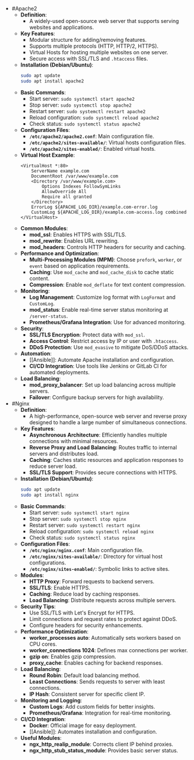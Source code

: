 - #Apache2
	- **Definition**:
		- A widely-used open-source web server that supports serving websites and applications.
	- **Key Features**:
		- Modular structure for adding/removing features.
		- Supports multiple protocols (HTTP, HTTP/2, HTTPS).
		- Virtual Hosts for hosting multiple websites on one server.
		- Secure access with SSL/TLS and `.htaccess` files.
	- **Installation (Debian/Ubuntu)**:
	  ```bash
	  sudo apt update
	  sudo apt install apache2
	  ```
	- **Basic Commands**:
		- Start server: `sudo systemctl start apache2`
		- Stop server: `sudo systemctl stop apache2`
		- Restart server: `sudo systemctl restart apache2`
		- Reload configuration: `sudo systemctl reload apache2`
		- Check status: `sudo systemctl status apache2`
	- **Configuration Files**:
		- **`/etc/apache2/apache2.conf`**: Main configuration file.
		- **`/etc/apache2/sites-available/`**: Virtual hosts configuration files.
		- **`/etc/apache2/sites-enabled/`**: Enabled virtual hosts.
	- **Virtual Host Example**:
	  ```plaintext
	  <VirtualHost *:80>
	      ServerName example.com
	      DocumentRoot /var/www/example.com
	      <Directory /var/www/example.com>
	          Options Indexes FollowSymLinks
	          AllowOverride All
	          Require all granted
	      </Directory>
	      ErrorLog ${APACHE_LOG_DIR}/example.com-error.log
	      CustomLog ${APACHE_LOG_DIR}/example.com-access.log combined
	  </VirtualHost>
	  ```
	- **Common Modules**:
		- **mod_ssl**: Enables HTTPS with SSL/TLS.
		- **mod_rewrite**: Enables URL rewriting.
		- **mod_headers**: Controls HTTP headers for security and caching.
	- **Performance and Optimization**:
		- **Multi-Processing Modules (MPM)**: Choose `prefork`, `worker`, or `event` based on application requirements.
		- **Caching**: Use `mod_cache` and `mod_cache_disk` to cache static content.
		- **Compression**: Enable `mod_deflate` for text content compression.
	- **Monitoring**:
		- **Log Management**: Customize log format with `LogFormat` and `CustomLog`.
		- **mod_status**: Enable real-time server status monitoring at `/server-status`.
		- **Prometheus/Grafana Integration**: Use for advanced monitoring.
	- **Security**:
		- **SSL/TLS Encryption**: Protect data with `mod_ssl`.
		- **Access Control**: Restrict access by IP or user with `.htaccess`.
		- **DDoS Protection**: Use `mod_evasive` to mitigate DoS/DDoS attacks.
	- **Automation**:
		- [[Ansible]]: Automate Apache installation and configuration.
		- **CI/CD Integration**: Use tools like Jenkins or GitLab CI for automated deployments.
	- **Load Balancing**:
		- **mod_proxy_balancer**: Set up load balancing across multiple servers.
		- **Failover**: Configure backup servers for high availability.
- #Nginx
	- **Definition**:
		- A high-performance, open-source web server and reverse proxy designed to handle a large number of simultaneous connections.
	- **Key Features**:
		- **Asynchronous Architecture**: Efficiently handles multiple connections with minimal resources.
		- **Reverse Proxy and Load Balancing**: Routes traffic to internal servers and distributes load.
		- **Caching**: Caches static resources and application responses to reduce server load.
		- **SSL/TLS Support**: Provides secure connections with HTTPS.
	- **Installation (Debian/Ubuntu)**:
	  ```bash
	  sudo apt update
	  sudo apt install nginx
	  ```
	- **Basic Commands**:
		- Start server: `sudo systemctl start nginx`
		- Stop server: `sudo systemctl stop nginx`
		- Restart server: `sudo systemctl restart nginx`
		- Reload configuration: `sudo systemctl reload nginx`
		- Check status: `sudo systemctl status nginx`
	- **Configuration Files**:
		- **`/etc/nginx/nginx.conf`**: Main configuration file.
		- **`/etc/nginx/sites-available/`**: Directory for virtual host configurations.
		- **`/etc/nginx/sites-enabled/`**: Symbolic links to active sites.
	- **Modules**:
		- **HTTP Proxy**: Forward requests to backend servers.
		- **SSL/TLS**: Enable HTTPS.
		- **Caching**: Reduce load by caching responses.
		- **Load Balancing**: Distribute requests across multiple servers.
	- **Security Tips**:
		- Use SSL/TLS with Let's Encrypt for HTTPS.
		- Limit connections and request rates to protect against DDoS.
		- Configure headers for security enhancements.
	- **Performance Optimization**:
		- **worker_processes auto**: Automatically sets workers based on CPU cores.
		- **worker_connections 1024**: Defines max connections per worker.
		- **gzip on**: Enables gzip compression.
		- **proxy_cache**: Enables caching for backend responses.
	- **Load Balancing**:
		- **Round Robin**: Default load balancing method.
		- **Least Connections**: Sends requests to server with least connections.
		- **IP Hash**: Consistent server for specific client IP.
	- **Monitoring and Logging**:
		- **Custom Logs**: Add custom fields for better insights.
		- **Prometheus/Grafana**: Integration for real-time monitoring.
	- **CI/CD Integration**:
		- **Docker**: Official image for easy deployment.
		- [[Ansible]]: Automates installation and configuration.
	- **Useful Modules**:
		- **ngx_http_realip_module**: Corrects client IP behind proxies.
		- **ngx_http_stub_status_module**: Provides basic server status.